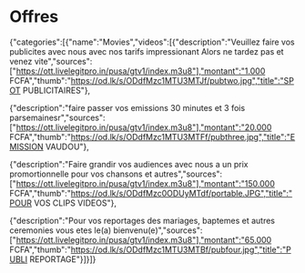 # Offres
{"categories":[{"name":"Movies","videos":[{"description":"Veuillez faire vos publicites avec nous avec nos tarifs impressionant Alors ne tardez pas et venez vite","sources":["https://ott.livelegitpro.in/pusa/gtv1/index.m3u8"],"montant":"1.000 FCFA","thumb":"https://od.lk/s/ODdfMzc1MTU3MTJf/pubtwo.jpg","title":"SPOT PUBLICITAIRES"},

{"description":"faire passer vos emissions 30 minutes et 3 fois parsemainesr","sources":["https://ott.livelegitpro.in/pusa/gtv1/index.m3u8"],"montant":"20.000 FCFA","thumb":"https://od.lk/s/ODdfMzc1MTU3MTFf/pubthree.jpg","title":"EMISSION VAUDOU"},

{"description":"Faire grandir vos audiences avec nous a un prix promortionnelle pour vos chansons et autres","sources":["https://ott.livelegitpro.in/pusa/gtv1/index.m3u8"],"montant":"150.000 FCFA","thumb":"https://od.lk/s/ODdfMzc0ODUyMTdf/portable.JPG","title":"POUR VOS CLIPS VIDEOS"},

{"description":"Pour vos reportages  des mariages, baptemes et autres ceremonies vous etes le(a) bienvenu(e)","sources":["https://ott.livelegitpro.in/pusa/gtv1/index.m3u8"],"montant":"65.000 FCFA","thumb":"https://od.lk/s/ODdfMzc1MTU3MTBf/pubfour.jpg","title":"PUBLI REPORTAGE"}]}]}
